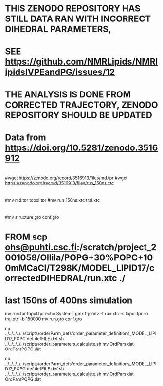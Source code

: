 # THIS ZENODO REPOSITORY HAS STILL DATA RAN WITH INCORRECT DIHEDRAL PARAMETERS,
# SEE https://github.com/NMRLipids/NMRlipidsIVPEandPG/issues/12
# THE ANALYSIS IS DONE FROM CORRECTED TRAJECTORY, ZENODO REPOSITORY SHOULD BE UPDATED
#
# Data from https://doi.org/10.5281/zenodo.3516912
#
#wget https://zenodo.org/record/3516913/files/md.tpr
#wget https://zenodo.org/record/3516913/files/run_150ns.xtc
#
#mv md.tpr topol.tpr
#mv run_150ns.xtc traj.xtc
#
#mv structure.gro conf.gro

# FROM scp ohs@puhti.csc.fi:/scratch/project_2001058/Ollila/POPG+30%POPC+100mMCaCl/T298K/MODEL_LIPID17/correctedDIHEDRAL/run.xtc ./
# last 150ns of 400ns simulation

mv run.tpr topol.tpr
echo System | gmx trjconv -f run.xtc -s topol.tpr -o traj.xtc -b 150000
mv run.gro conf.gro


cp  ../../../../../scripts/orderParm_defs/order_parameter_definitions_MODEL_LIPID17_POPC.def defFILE.def
sh ../../../../../scripts/order_parameters_calculate.sh
mv OrdPars.dat OrdParsPOPC.dat

cp  ../../../../../scripts/orderParm_defs/order_parameter_definitions_MODEL_LIPID17_POPG.def defFILE.def
sh ../../../../../scripts/order_parameters_calculate.sh
mv OrdPars.dat OrdParsPOPG.dat
